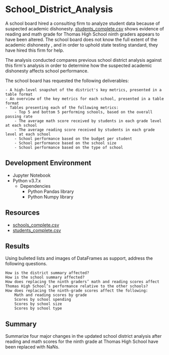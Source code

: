 # School_District_Analysis

A school board hired a consulting firm to analyze student data because of suspected academic dishonesty.  [students_complete.csv](https://github.com/acfthomson/School_District_Analysis/blob/main/students_complete.csv) shows evidence of reading and math grade for Thomas High School ninth graders appears to have been altered.  The school board does not know the full extent of the academic dishonesty , and in order to uphold state testing standard, they have hired this firm for help.

The analysis conducted compares previous school district analysis against this firm's analysis in order to determine how the suspected academic dishonesty affects school performance.

The school board has requested the following deliverables:

    - A high-level snapshot of the district's key metrics, presented in a table format
    - An overview of the key metrics for each school, presented in a table format
    - Tables presenting each of the following metrics:
        - Top 5 and bottom 5 performing schools, based on the overall passing rate
        - The average math score received by students in each grade level at each school
        - The average reading score received by students in each grade level at each school
        - School performance based on the budget per student
        - School performance based on the school size 
        - School performance based on the type of school


## Development Environment
 - Jupyter Notebook
 - Python v3.7.x
    - Dependencies
        - Python Pandas library
        - Python Numpy library


## Resources
 - [schools_complete.csv](https://github.com/acfthomson/School_District_Analysis/blob/main/schools_complete.csv)
 - [students_complete.csv](https://github.com/acfthomson/School_District_Analysis/blob/main/students_complete.csv)
 
 
 ## Results
 Using bulleted lists and images of DataFrames as support, address the following questions.

    How is the district summary affected?
    How is the school summary affected?
    How does replacing the ninth graders’ math and reading scores affect Thomas High School’s performance relative to the other schools?
    How does replacing the ninth-grade scores affect the following:
        Math and reading scores by grade
        Scores by school spending
        Scores by school size
        Scores by school type

 
 
 
 
 
 
 
 
 
 
 
 
 
 
 
 
 ## Summary
Summarize four major changes in the updated school district analysis after reading and math scores for the ninth grade at Thomas High School have been replaced with NaNs.